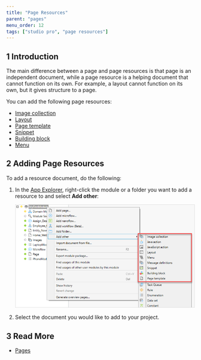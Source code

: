 ```yaml
---
title: "Page Resources"
parent: "pages"
menu_order: 12
tags: ["studio pro", "page resources"]
---
```


## 1 Introduction

The main difference between a page and page resources is that page is an independent document, while a page resource is a helping document that cannot function on its own. For example, a layout cannot function on its own, but it gives structure to a page. 

You can add the following page resources:

* [Image collection](image-collection)
* [Layout](layout)
* [Page template](page-templates)
* [Snippet](snippet)
* [Building block](building-block) 
* [Menu](menu)

## 2 Adding Page Resources

To add a resource document, do the following:

1.  In the [App Explorer](project-explorer), right-click the module or a folder you want to add a resource to and select **Add other**:

    ![](attachments/page-resources/project-explorer-page-resources.png)

2. Select the document you would like to add to your project.

## 3 Read More

* [Pages](pages)
